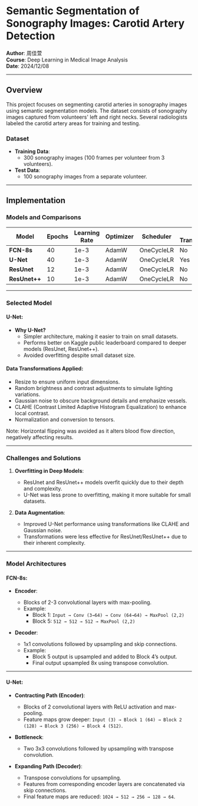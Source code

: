 # Semantic Segmentation of Sonography Images: Carotid Artery Detection  

**Author**: 周佳萱  
**Course**: Deep Learning in Medical Image Analysis  
**Date**: 2024/12/08  

---

## Overview  

This project focuses on segmenting carotid arteries in sonography images using semantic segmentation models. The dataset consists of sonography images captured from volunteers' left and right necks. Several radiologists labeled the carotid artery areas for training and testing.  

### Dataset  
- **Training Data**:  
  - 300 sonography images (100 frames per volunteer from 3 volunteers).  
- **Test Data**:  
  - 100 sonography images from a separate volunteer.  

---

## Implementation  

### Models and Comparisons  

| Model         | Epochs | Learning Rate | Optimizer | Scheduler   | Data Transformation | Parameters  |  Accuraacy  |
|---------------|--------|---------------|-----------|-------------|----------------------|-------------| -------------| 
| **FCN-8s**    | 40     | 1e-3          | AdamW     | OneCycleLR  | No                   | 14,717,590  |  0.80183
| **U-Net**     | 40     | 1e-3          | AdamW     | OneCycleLR  | Yes                  | 31,030,850  |  0.94425
| **ResUnet**   | 12     | 1e-3          | AdamW     | OneCycleLR  | No                   | 13,043,074  |  0.92066
| **ResUnet++** | 10     | 1e-3          | AdamW     | OneCycleLR  | No                   | 14,482,597  |  0.93530

---

### Selected Model  

#### **U-Net**:  
- **Why U-Net?**  
  - Simpler architecture, making it easier to train on small datasets.  
  - Performs better on Kaggle public leaderboard compared to deeper models (ResUnet, ResUnet++).  
  - Avoided overfitting despite small dataset size.  

#### **Data Transformations Applied**:  
  - Resize to ensure uniform input dimensions.  
  - Random brightness and contrast adjustments to simulate lighting variations.  
  - Gaussian noise to obscure background details and emphasize vessels.  
  - CLAHE (Contrast Limited Adaptive Histogram Equalization) to enhance local contrast.  
  - Normalization and conversion to tensors.  

  Note: Horizontal flipping was avoided as it alters blood flow direction, negatively affecting results.  


---

### Challenges and Solutions  

1. **Overfitting in Deep Models**:  
   - ResUnet and ResUnet++ models overfit quickly due to their depth and complexity.  
   - U-Net was less prone to overfitting, making it more suitable for small datasets.  

2. **Data Augmentation**:  
   - Improved U-Net performance using transformations like CLAHE and Gaussian noise.  
   - Transformations were less effective for ResUnet/ResUnet++ due to their inherent complexity.  

---

### Model Architectures  

#### **FCN-8s**:  
- **Encoder**:  
  - Blocks of 2-3 convolutional layers with max-pooling.  
  - Example:  
    - Block 1: `Input → Conv (3→64) → Conv (64→64) → MaxPool (2,2)`  
    - Block 5: `512 → 512 → 512 → MaxPool (2,2)`  

- **Decoder**:  
  - 1x1 convolutions followed by upsampling and skip connections.  
  - Example:  
    - Block 5 output is upsampled and added to Block 4’s output.  
    - Final output upsampled 8x using transpose convolution.  

---

#### **U-Net**:  
- **Contracting Path (Encoder)**:  
  - Blocks of 2 convolutional layers with ReLU activation and max-pooling.  
  - Feature maps grow deeper: `Input (3) → Block 1 (64) → Block 2 (128) → Block 3 (256) → Block 4 (512)`.  

- **Bottleneck**:  
  - Two 3x3 convolutions followed by upsampling with transpose convolution.  

- **Expanding Path (Decoder)**:  
  - Transpose convolutions for upsampling.  
  - Features from corresponding encoder layers are concatenated via skip connections.  
  - Final feature maps are reduced: `1024 → 512 → 256 → 128 → 64`.  
